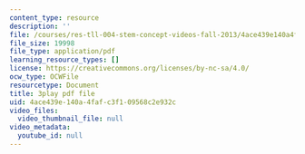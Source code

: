 ```yaml
---
content_type: resource
description: ''
file: /courses/res-tll-004-stem-concept-videos-fall-2013/4ace439e140a4fafc3f109568c2e932c_pazn1IIeDEU.pdf
file_size: 19998
file_type: application/pdf
learning_resource_types: []
license: https://creativecommons.org/licenses/by-nc-sa/4.0/
ocw_type: OCWFile
resourcetype: Document
title: 3play pdf file
uid: 4ace439e-140a-4faf-c3f1-09568c2e932c
video_files:
  video_thumbnail_file: null
video_metadata:
  youtube_id: null
---
```

